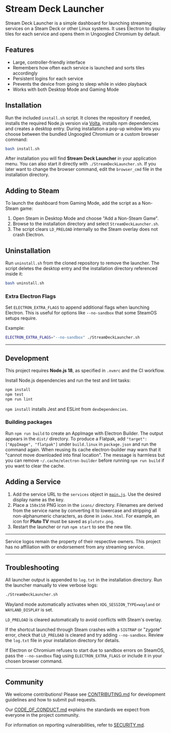# Stream Deck Launcher

Stream Deck Launcher is a simple dashboard for launching streaming services on a Steam Deck or other Linux systems. It uses Electron to display tiles for each service and opens them in Ungoogled Chromium by default.

## Features
- Large, controller-friendly interface
- Remembers how often each service is launched and sorts tiles accordingly
- Persistent logins for each service
- Prevents the device from going to sleep while in video playback
- Works with both Desktop Mode and Gaming Mode

## Installation
Run the included `install.sh` script. It clones the repository if needed, installs the required Node.js version via [Volta](https://volta.sh), installs npm dependencies and creates a desktop entry. During installation a pop-up window lets you choose between the bundled Ungoogled Chromium or a custom browser command:

```bash
bash install.sh
```

After installation you will find **Stream Deck Launcher** in your application menu. You can also start it directly with `./StreamDeckLauncher.sh`.
If you later want to change the browser command, edit the `browser_cmd` file in the installation directory.
## Adding to Steam
To launch the dashboard from Gaming Mode, add the script as a Non-Steam game:
1. Open Steam in Desktop Mode and choose "Add a Non-Steam Game".
2. Browse to the installation directory and select `StreamDeckLauncher.sh`.
3. The script clears `LD_PRELOAD` internally so the Steam overlay does not crash Electron.


## Uninstallation
Run `uninstall.sh` from the cloned repository to remove the launcher. The script
deletes the desktop entry and the installation directory referenced inside it:

```bash
bash uninstall.sh
```


### Extra Electron Flags
Set `ELECTRON_EXTRA_FLAGS` to append additional flags when launching Electron. This is useful for options like `--no-sandbox` that some SteamOS setups require.

Example:
```bash
ELECTRON_EXTRA_FLAGS="--no-sandbox" ./StreamDeckLauncher.sh
```

---

## Development
This project requires **Node.js 18**, as specified in `.nvmrc` and the CI workflow.

Install Node.js dependencies and run the test and lint tasks:
```bash
npm install
npm test
npm run lint
```
`npm install` installs Jest and ESLint from `devDependencies`.

### Building packages
Run `npm run build` to create an AppImage with Electron Builder. The output appears in the `dist/` directory. To produce a Flatpak, add `"target": ["AppImage", "flatpak"]` under `build.linux` in `package.json` and run the command again.
When reusing its cache electron-builder may warn that it "cannot move downloaded into final location". The message is harmless but you can remove `~/.cache/electron-builder` before running `npm run build` if you want to clear the cache.

## Adding a Service
1. Add the service URL to the `services` object in [`main.js`](main.js). Use the desired display name as the key.
2. Place a `150x150` PNG icon in the `icons/` directory. Filenames are derived from the service name by converting it to lowercase and stripping all non-alphanumeric characters, as done in `index.html`. For example, an icon for **Pluto TV** must be saved as `plutotv.png`.
3. Restart the launcher or run `npm start` to see the new tile.

---

Service logos remain the property of their respective owners. This project has no affiliation with or endorsement from any streaming service.

---

## Troubleshooting
All launcher output is appended to `log.txt` in the installation directory. Run the launcher manually to view verbose logs:

```bash
./StreamDeckLauncher.sh
```

Wayland mode automatically activates when `XDG_SESSION_TYPE=wayland` or `WAYLAND_DISPLAY` is set.

`LD_PRELOAD` is cleared automatically to avoid conflicts with Steam's overlay.

If the shortcut launched through Steam crashes with a `SIGTRAP` or "zygote" error, check that `LD_PRELOAD` is cleared and try adding `--no-sandbox`. Review the `log.txt` file in your installation directory for details.

If Electron or Chromium refuses to start due to sandbox errors on SteamOS, pass the `--no-sandbox` flag using `ELECTRON_EXTRA_FLAGS` or include it in your chosen browser command.

---

## Community
We welcome contributions! Please see [CONTRIBUTING.md](CONTRIBUTING.md) for development guidelines and how to submit pull requests.

Our [CODE_OF_CONDUCT.md](CODE_OF_CONDUCT.md) explains the standards we expect from everyone in the project community.

For information on reporting vulnerabilities, refer to [SECURITY.md](SECURITY.md).

